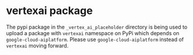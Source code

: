 # vertexai package

The pypi package in the `_vertex_ai_placeholder` directory is being used to
upload a package with `vertexai` namespace on PyPi which depends on
`google-cloud-aiplatform`.
Please use `google-cloud-aiplatform` instead of `vertexai` moving forward.
